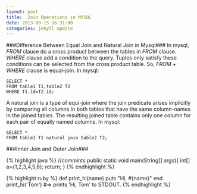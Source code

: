 ```yaml
---
layout: post
title:  Join Operations in MYSQL
date: 2013-09-15 16:31:00
categories: jekyll update
---
```


###Difference Between Equal Join and Natural Join in Mysql###
In mysql, *FROM* clause do a cross product between the tables in *FROM* clause. *WHERE* clause add a condition to the query. Tuples only satisfy these conditions can be selected from the cross product table. So, *FROM* \+ *WHERE* clause is equal-join. In mysql:

~~~mysql
SELECT *
FROM table1 T1,table2 T2
WHERE T1.id=T2.id;
~~~

A natural join is a type of equi-join where the join predicate arises implicitly by comparing all columns in both tables that have the same column-names in the joined tables. The resulting joined table contains only one column for each pair of equally named columns. In mysql:

    SELECT *
    FROM table1 T1 natural join table2 T2;

###Inner Join and Outer Join###

{% highlight java %}
//commints
public static void main(String[] args){
  int[] a={1,2,3,4,5,6};
  return;
}
{% endhighlight %}

{% highlight ruby %}
def print_hi(name)
  puts "Hi, #{name}"
end
print_hi('Tom')
#=> prints 'Hi, Tom' to STDOUT.
{% endhighlight %}
